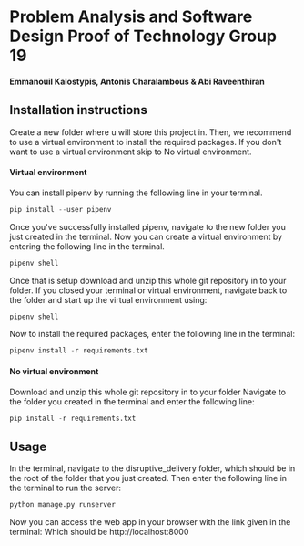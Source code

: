 # Problem Analysis and Software Design Proof of Technology Group 19
#### Emmanouil Kalostypis, Antonis Charalambous & Abi Raveenthiran

## Installation instructions
Create a new folder where u will store this project in.
Then, we recommend to use a virtual environment to install the required packages.
If you don't want to use a virtual environment skip to No virtual environment.

#### Virtual environment
You can install pipenv by running the following line in your terminal.
```python
pip install --user pipenv
```
Once you've successfully installed pipenv, navigate to the new folder you just created in the terminal.
Now you can create a virtual environment by entering the following line in the terminal.
```python
pipenv shell
```
Once that is setup download and unzip this whole git repository in to your folder.
If you closed your terminal or virtual environment, navigate back to the folder and start up the virtual environment using:
```python
pipenv shell
```

Now to install the required packages, enter the following line in the terminal:
```python
pipenv install -r requirements.txt
```

#### No virtual environment
Download and unzip this whole git repository in to your folder
Navigate to the folder you created in the terminal and enter the following line:
```python
pip install -r requirements.txt
```

## Usage
In the terminal, navigate to the disruptive_delivery folder, which should be in the root of the folder that you just created.
Then enter the following line in the terminal to run the server:
```python
python manage.py runserver
```

Now you can access the web app in your browser with the link given in the terminal:
Which should be http://localhost:8000
